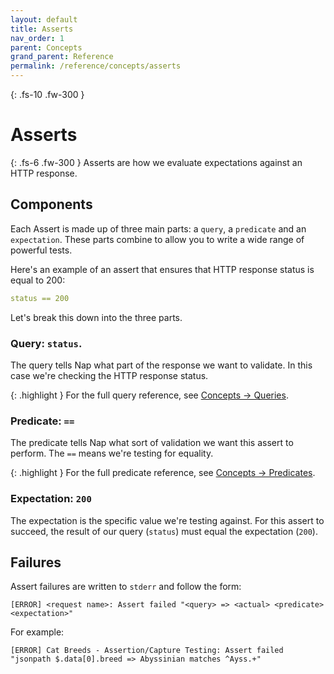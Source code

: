 ```yaml
---
layout: default
title: Asserts
nav_order: 1
parent: Concepts
grand_parent: Reference
permalink: /reference/concepts/asserts
---
```


{: .fs-10 .fw-300 }
# Asserts

{: .fs-6 .fw-300 }
Asserts are how we evaluate expectations against an HTTP response.

## Components

Each Assert is made up of three main parts: a `query`, a `predicate` and an `expectation`. These parts combine to allow you to write a wide range of powerful tests.

Here's an example of an assert that ensures that HTTP response status is equal to 200:

```yml
status == 200
```

Let's break this down into the three parts.

### Query: `status`. 

The query tells Nap what part of the response we want to validate. In this case we're checking the HTTP response status.

{: .highlight }
For the full query reference, see [Concepts -> Queries](/reference/concepts/queries).

### Predicate: `==`

The predicate tells Nap what sort of validation we want this assert to perform. The `==` means we're testing for equality.

{: .highlight }
For the full predicate reference, see [Concepts -> Predicates](/reference/concepts/predicates).

### Expectation: `200`

The expectation is the specific value we're testing against. For this assert to succeed, the result of our query (`status`) must equal the expectation (`200`).

## Failures

Assert failures are written to `stderr` and follow the form:
```
[ERROR] <request name>: Assert failed "<query> => <actual> <predicate> <expectation>"
```

For example:
```
[ERROR] Cat Breeds - Assertion/Capture Testing: Assert failed "jsonpath $.data[0].breed => Abyssinian matches ^Ayss.+"
```